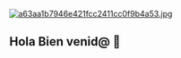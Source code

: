 [![a63aa1b7946e421fcc2411cc0f9b4a53.jpg](https://i.postimg.cc/fbQhsw3Z/a63aa1b7946e421fcc2411cc0f9b4a53.jpg)](https://postimg.cc/68cPLxL1)
## Hola Bien venid@ 👋

<!--
**Aioncron/Aioncron** is a ✨ _special_ ✨ repository because its `README.md` (this file) appears on your GitHub profile.

Here are some ideas to get you started:

- 🔭 I’m currently working on ...
- 🌱 I’m currently learning ...
- 👯 I’m looking to collaborate on ...
- 🤔 I’m looking for help with ...
- 💬 Ask me about ...
- 📫 How to reach me: ...
- 😄 Pronouns: ...
- ⚡ Fun fact: ...
-->
